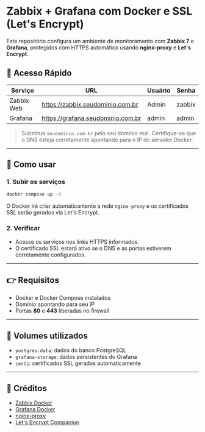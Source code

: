 # Zabbix + Grafana com Docker e SSL (Let's Encrypt)
Este repositório configura um ambiente de monitoramento com **Zabbix 7** e **Grafana**, protegidos com HTTPS automático usando **nginx-proxy** e **Let's Encrypt**.

## 🌆 Acesso Rápido

| Serviço       | URL                              | Usuário | Senha   |
|---------------|----------------------------------|---------|---------|
| Zabbix Web    | https://zabbix.seudominio.com.br | Admin   | zabbix  |
| Grafana       | https://grafana.seudominio.com.br| admin   | admin   |

> Substitua `seudominio.com.br` pelo seu domínio real. Certifique-se que o DNS esteja corretamente apontando para o IP do servidor Docker.

---

## 🚀 Como usar

### 1. Subir os serviços

```bash
docker compose up -d
```

O Docker irá criar automaticamente a rede `nginx-proxy` e os certificados SSL serão gerados via Let's Encrypt.

### 2. Verificar

- Acesse os serviços nos links HTTPS informados.
- O certificado SSL estará ativo se o DNS e as portas estiverem corretamente configurados.

---

## 👉 Requisitos

- Docker e Docker Compose instalados
- Domínio apontando para seu IP
- Portas **80** e **443** liberadas no firewall

---

## 📂 Volumes utilizados

- `postgres-data`: dados do banco PostgreSQL
- `grafana-storage`: dados persistentes do Grafana
- `certs`: certificados SSL gerados automaticamente

---

## 📜 Créditos

- [Zabbix Docker](https://hub.docker.com/u/zabbix)
- [Grafana Docker](https://hub.docker.com/r/grafana/grafana)
- [nginx-proxy](https://github.com/nginx-proxy/nginx-proxy)
- [Let's Encrypt Companion](https://github.com/nginx-proxy/acme-companion)

